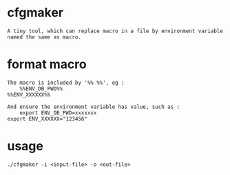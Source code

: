 # cfgmaker
    A tiny tool, which can replace macro in a file by environment variable named the same as macro.

# format macro
    The macro is included by '%% %%', eg :
        %%ENV_DB_PWD%%
	%%ENV_XXXXXX%%

    And ensure the environment variable has value, such as :
        export ENV_DB_PWD=xxxxxxx
	export ENV_XXXXXX="123456"

# usage
    ./cfgmaker -i <input-file> -o <out-file>
